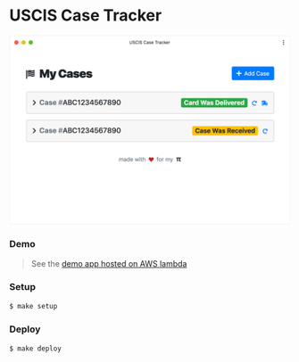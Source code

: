 # USCIS Case Tracker

![Screenshot](resources/img/screenshot.png)

### Demo


> See the [demo app hosted on AWS lambda](https://uscis.derekmyers.com/)

### Setup

```sh
$ make setup
```

### Deploy

```sh
$ make deploy
```
